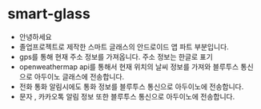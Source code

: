 # smart-glass

- 안녕하세요
- 졸업프로젝트로 제작한 스마트 글래스의 안드로이드 앱 파트 부분입니다.
- gps를 통해 현재 주소 정보를 가져옵니다. 주소 정보는 한글로 표기
- openweathermap api를 통해서 현재 위치의 날씨 정보를 가져와 블루투스 통신으로 아두이노 글래스에 전송합니다.
- 전화 통화 알림시에도 통화 정보를 블루투스 통신으로 아두이노에 전송합니다.
- 문자 , 카카오톡 알림 정보 또한 블루투스 통신으로 아두이노에 전송합니다.
